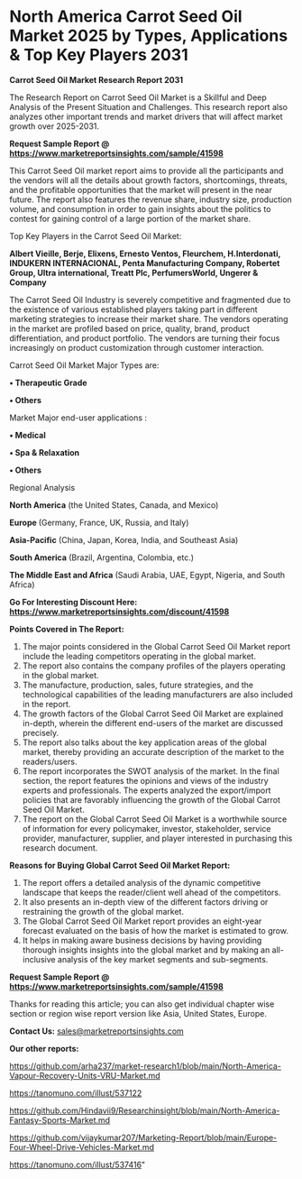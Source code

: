 # North America Carrot Seed Oil Market 2025 by Types, Applications & Top Key Players 2031

<strong>Carrot Seed Oil Market Research Report 2031</strong>

The Research Report on Carrot Seed Oil Market is a Skillful and Deep Analysis of the Present Situation and Challenges. This research report also analyzes other important trends and market drivers that will affect market growth over 2025-2031.

<strong>Request Sample Report @ <a href=https://www.marketreportsinsights.com/sample/41598>https://www.marketreportsinsights.com/sample/41598</a></strong>

This Carrot Seed Oil market report aims to provide all the participants and the vendors will all the details about growth factors, shortcomings, threats, and the profitable opportunities that the market will present in the near future. The report also features the revenue share, industry size, production volume, and consumption in order to gain insights about the politics to contest for gaining control of a large portion of the market share.

Top Key Players in the Carrot Seed Oil Market:

<strong>Albert Vieille, Berje, Elixens, Ernesto Ventos, Fleurchem, H.Interdonati, INDUKERN INTERNACIONAL, Penta Manufacturing Company, Robertet Group, Ultra international, Treatt Plc, PerfumersWorld, Ungerer & Company</strong>

The Carrot Seed Oil Industry is severely competitive and fragmented due to the existence of various established players taking part in different marketing strategies to increase their market share. The vendors operating in the market are profiled based on price, quality, brand, product differentiation, and product portfolio. The vendors are turning their focus increasingly on product customization through customer interaction.

Carrot Seed Oil Market Major Types are:

<strong>•  Therapeutic Grade

•  Others</strong>

Market Major end-user applications :

<strong>•  Medical

•  Spa & Relaxation

•  Others</strong>

Regional Analysis

</u><strong><b>North America</b></strong> (the United States, Canada, and Mexico)

<strong><b>Europe </b></strong>(Germany, France, UK, Russia, and Italy)

<strong><b>Asia-Pacific</b></strong> (China, Japan, Korea, India, and Southeast Asia)

<strong><b>South America</b></strong> (Brazil, Argentina, Colombia, etc.)

<strong><b>The Middle East and Africa</b></strong> (Saudi Arabia, UAE, Egypt, Nigeria, and South Africa)

<strong>Go For Interesting Discount Here: <a href=https://www.marketreportsinsights.com/discount/41598>https://www.marketreportsinsights.com/discount/41598</a></strong>

<strong>Points Covered in The Report:</strong>
<ol>
  <li>The major points considered in the Global Carrot Seed Oil Market report include the leading competitors operating in the global market.</li>
  <li>The report also contains the company profiles of the players operating in the global market.</li>
  <li>The manufacture, production, sales, future strategies, and the technological capabilities of the leading manufacturers are also included in the report.</li>
  <li>The growth factors of the Global Carrot Seed Oil Market are explained in-depth, wherein the different end-users of the market are discussed precisely.</li>
  <li>The report also talks about the key application areas of the global market, thereby providing an accurate description of the market to the readers/users.</li>
  <li>The report incorporates the SWOT analysis of the market. In the final section, the report features the opinions and views of the industry experts and professionals. The experts analyzed the export/import policies that are favorably influencing the growth of the Global Carrot Seed Oil Market.</li>
  <li>The report on the Global Carrot Seed Oil Market is a worthwhile source of information for every policymaker, investor, stakeholder, service provider, manufacturer, supplier, and player interested in purchasing this research document.</li>
</ol>
<strong>Reasons for Buying Global Carrot Seed Oil Market Report:</strong>

<ol>
  <li>The report offers a detailed analysis of the dynamic competitive landscape that keeps the reader/client well ahead of the competitors.</li>
  <li>It also presents an in-depth view of the different factors driving or restraining the growth of the global market.</li>
  <li>The Global Carrot Seed Oil Market report provides an eight-year forecast evaluated on the basis of how the market is estimated to grow.</li>
  <li>It helps in making aware business decisions by having providing thorough insights insights into the global market and by making an all-inclusive analysis of the key market segments and sub-segments.</li>
</ol>
<strong>Request Sample Report @ <a href=https://www.marketreportsinsights.com/sample/41598>https://www.marketreportsinsights.com/sample/41598</a></strong>


Thanks for reading this article; you can also get individual chapter wise section or region wise report version like Asia, United States, Europe.

<strong>Contact Us:</strong>
sales@marketreportsinsights.com

<strong>Our other reports:</strong>

<a href=https://github.com/arha237/market-research1/blob/main/North-America-Vapour-Recovery-Units-VRU-Market.md>https://github.com/arha237/market-research1/blob/main/North-America-Vapour-Recovery-Units-VRU-Market.md</a>

<a href=https://tanomuno.com/illust/537122>https://tanomuno.com/illust/537122</a>

<a href=https://github.com/Hindavii9/Researchinsight/blob/main/North-America-Fantasy-Sports-Market.md>https://github.com/Hindavii9/Researchinsight/blob/main/North-America-Fantasy-Sports-Market.md</a>

<a href=https://github.com/vijaykumar207/Marketing-Report/blob/main/Europe-Four-Wheel-Drive-Vehicles-Market.md>https://github.com/vijaykumar207/Marketing-Report/blob/main/Europe-Four-Wheel-Drive-Vehicles-Market.md</a>

<a href=https://tanomuno.com/illust/537416>https://tanomuno.com/illust/537416</a>"
